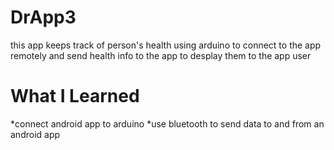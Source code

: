# DrApp3
this app keeps track of person's health using arduino to connect to the app remotely and send health info to the app to desplay them to the app user

# What I Learned
*connect android app to arduino 
*use bluetooth to send data to and from an android app
